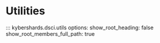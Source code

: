# Utilities

::: kybershards.dsci.utils
    options:
        show_root_heading: false
        show_root_members_full_path: true
